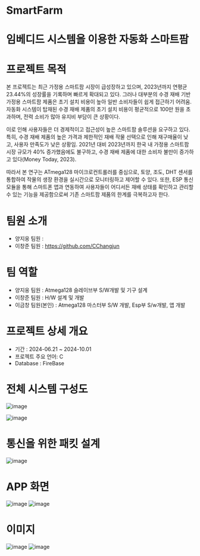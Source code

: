 # SmartFarm
# 임베디드 시스템을 이용한 자동화 스마트팜
# 프로젝트 목적
본 프로젝트는 최근 가정용 스마트팜 시장이 급성장하고 있으며, 2023년까지 연평균 23.44%의 성장률을 기록하며 빠르게 확대되고 있다. 그러나 대부분의 수경 재배 기반 가정용 스마트팜 제품은 초기 설치 비용이 높아 일반 소비자들이 쉽게 접근하기 어려움. 자동화 시스템이 탑재된 수경 재배 제품의 초기 설치 비용이 평균적으로 100만 원을 초과하며, 전력 소비가 많아 유지비 부담이 큰 상황이다​.
 
이로 인해 사용자들은 더 경제적이고 접근성이 높은 스마트팜 솔루션을 요구하고 있다. 특히, 수경 재배 제품의 높은 가격과 제한적인 재배 작물 선택으로 인해 재구매율이 낮고, 사용자 만족도가 낮은 상황임. 2021년 대비 2023년까지 한국 내 가정용 스마트팜 시장 규모가 40% 증가했음에도 불구하고, 수경 재배 제품에 대한 소비자 불만이 증가하고 있다​(Money Today, 2023).
 
따라서 본 연구는 ATmega128 마이크로컨트롤러를 중심으로, 토양, 조도, DHT 센서를 통합하여 작물의 생장 환경을 실시간으로 모니터링하고 제어할 수 있다.
또한, ESP 통신 모듈을 통해 스마트폰 앱과 연동하여 사용자들이 어디서든 재배 상태를 확인하고 관리할 수 있는 기능을 제공함으로써 기존 스마트팜 제품의 한계를 극복하고자 한다​.

# 팀원 소개
- 양지웅 팀원 : 
- 이창준 팀원 : https://github.com/CChangjun

# 팀 역할
- 양지웅 팀원 : Atmega128 슬레이브부 S/W개발 및 기구 설계
- 이창준 팀원 : H/W 설계 및 개발
- 이금창 팀원(본인) : Atmega128 마스터부 S/W 개발, Esp부 S/w개발, 앱 개발
# 프로젝트 상세 개요
- 기간 : 2024-06.21 ~ 2024-10.01
- 프로젝트 주요 언어: C
- Database : FireBase

# 전체 시스템 구성도
![image](https://github.com/user-attachments/assets/885d2200-3734-4cbb-907c-293572641459)

![image](https://github.com/user-attachments/assets/0a68bc55-1f16-494e-897c-67c84eaea731)

# 통신을 위한 패킷 설계
![image](https://github.com/user-attachments/assets/f9373149-3384-4347-8a7d-d6a3cd9c694e)

# APP 화면
![image](https://github.com/user-attachments/assets/b4d67199-8b25-440a-9bcd-803aec16fea5)
![image](https://github.com/user-attachments/assets/62f2cb6f-e66c-4996-be98-a15d7758b982)

# 이미지
![image](https://github.com/user-attachments/assets/0d6eeb49-8b28-4a1b-9647-a45e0ed0adda)
![image](https://github.com/user-attachments/assets/6f500298-4791-4dcf-ae27-b04a14291fd2)

